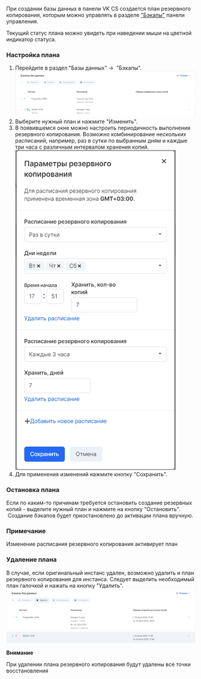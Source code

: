 При создании базы данных в панели VK CS создается план резервного копирования, которым можно управлять в разделе ["Бэкапы"](https://mcs.mail.ru/app/services/databases/backups/) панели управления.

Текущий статус плана можно увидеть при наведении мыши на цветной индикатор статуса.

### Настройка плана

1.  Перейдите в раздел "Базы данных" →  "Бэкапы".![](./assets/1595168966087-backups.png)
2.  Выберите нужный план и нажмите "Изменить".
3.  В появившемся окне можно настроить периодичность выполнения резервного копирования. Возможно комбинирование нескольких расписаний, например, раз в сутки по выбранным дням и каждые три часа с различным интервалом хранения копий.![](./assets/1595169397457-plan2.png)
4.  Для применения изменений нажмите кнопку "Сохранить".

### Остановка плана

Если по каким-то причинам требуется остановить создание резервных копий - выделите нужный план и нажмите на кнопку "Остановить".  Создание бэкапов будет приостановлено до активации плана вручную.

### Примечание

Изменение расписания резервного копирования активирует план

### Удаление плана

В случае, если оригинальный инстанс удален, возможно удалить и план резервного копирования для инстанса. Следует выделить необходимый план галочкой и нажать на кнопку "Удалить".![](./assets/1595171357144-plan3.png)

**Внимание**

При удалении плана резервного копирования будут удалены все точки восстановления
